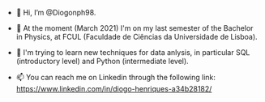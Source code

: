 - 👋 Hi, I’m @Diogonph98.
- 👀 At the moment (March 2021) I'm on my last semester of the Bachelor in Physics, at FCUL (Faculdade de Ciências da Universidade de Lisboa).
- 🌱 I'm trying to learn new techniques for data anlysis, in particular SQL (introductory level) and Python (intermediate level).


- 📫 You can reach me on Linkedin through the following link: https://www.linkedin.com/in/diogo-henriques-a34b28182/

<!---
Diogonph98/Diogonph98 is a ✨ special ✨ repository because its `README.md` (this file) appears on your GitHub profile.
You can click the Preview link to take a look at your changes.
--->
